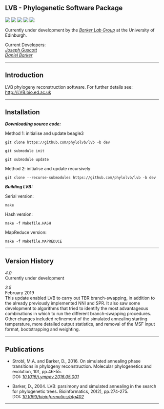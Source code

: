 LVB - Phylogenetic Software Package
---

[![](https://img.shields.io/badge/Build-Passing-brightgreen)](https://github.com/phylolvb/lvb/releases/tag/3.5)
[![](https://img.shields.io/badge/Core%20Tests-Passing-brightgreen)]()
[![](https://img.shields.io/badge/Current%20Release-3.5-blue)](https://github.com/phylolvb/lvb/releases/tag/3.5)
[![](https://img.shields.io/badge/Release%20Date-02%2F2019-blue)](https://github.com/phylolvb/lvb/releases/tag/3.5)
[![](https://img.shields.io/badge/DOI%3A-https%3A%2F%2Fdoi.org%2F10.1093%2Fbioinformatics%2Fbtg402-blue)](https://doi.org/10.1093/bioinformatics/btg402)

Currently under development by the [*Barker Lab Group*](https://www.ed.ac.uk/profile/daniel-barker) at the University of Edinburgh.

Current Developers:\
[*Joseph Guscott*](https://github.com/josephguscott)\
[*Daniel Barker*](https://www.ed.ac.uk/profile/daniel-barker)

---

Introduction
---


LVB phylogeny reconstruction software. For further details see:
http://LVB.bio.ed.ac.uk

---

Installation
---

***Downloading source code:***

Method 1: initialise and update beagle3
~~~~
git clone https://github.com/phylolvb/lvb -b dev

git submodule init

git submodule update
~~~~

Method 2: initialise and update recursively
~~~~
git clone --recurse-submodules https://github.com/phylolvb/lvb -b dev
~~~~

***Building LVB:***

Serial version:
~~~~
make
~~~~

Hash version:
~~~~
make -f Makefile.HASH
~~~~

MapReduce version:
~~~~
make -f Makefile.MAPREDUCE
~~~~

---

Version History
---
*4.0*\
Currently under development

*3.5*\
February 2019\
This update enabled LVB to carry out TBR branch-swapping, in addition to the already previously implemented NNI and SPR. It also saw some development to algorithms that tried to identify the most advantageous combinations in which to run the different branch-swapping procedures. Other changes included refinement of the simulated annealing starting temperature, more detailed output statistics, and removal of the MSF input format, bootstrapping and weighting.   

---

Publications
---

- Strobl, M.A. and Barker, D., 2016. On simulated annealing phase transitions in phylogeny reconstruction. Molecular phylogenetics and evolution, 101, pp.46-55.\
DOI: [*10.1016/j.ympev.2016.05.001*](https://www.sciencedirect.com/science/article/pii/S1055790316300823?via%3Dihub)


- Barker, D., 2004. LVB: parsimony and simulated annealing in the search for phylogenetic trees. Bioinformatics, 20(2), pp.274-275.\
DOI: [*10.1093/bioinformatics/btg402*](https://academic.oup.com/bioinformatics/article/20/2/274/204936)

---

